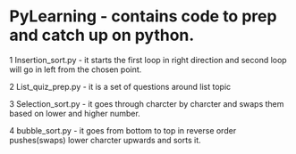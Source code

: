 # PyLearning - contains code to prep and catch up on python.

1  Insertion_sort.py - it starts the first loop in right direction and second loop will go in left from the chosen point.
 
2  List_quiz_prep.py - it is a set of questions around list topic
 
3  Selection_sort.py - it goes through charcter by charcter and swaps them based on lower and higher number.
 
4  bubble_sort.py - it goes from bottom to top in reverse order pushes(swaps) lower charcter upwards and sorts it.
 
